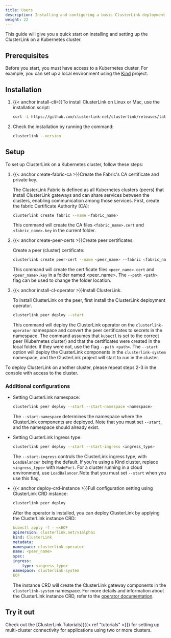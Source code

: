 ```yaml
---
title: Users
description: Installing and configuring a basic ClusterLink deployment
weight: 22
---
```


This guide will give you a quick start on installing and setting up the ClusterLink on a Kubernetes cluster.

## Prerequisites

Before you start, you must have access to a Kubernetes cluster. For example, you can set up a local environment using the [Kind](https://kind.sigs.k8s.io/) project.

## Installation

1. {{< anchor install-cli>}}To install ClusterLink on Linux or Mac, use the installation script:

    ```sh
    curl -L https://github.com/clusterlink-net/clusterlink/releases/latest/download/clusterlink.sh | sh -
    ```

1. Check the installation by running the command:

    ```sh
    clusterlink --version
    ```

## Setup

To set up ClusterLink on a Kubernetes cluster, follow these steps:

1. {{< anchor create-fabric-ca >}}Create the Fabric's CA certificate and private key.

    The ClusterLink Fabric is defined as all Kubernetes clusters (peers) that install ClusterLink gateways and can share services between the clusters, enabling communication among those services.
    First, create the fabric Certificate Authority (CA):

    ```sh
    clusterlink create fabric --name <fabric_name>
    ```

    This command will create the CA files `<fabric_name>.cert` and `<fabric_name>.key` in the current folder.

1. {{< anchor create-peer-certs >}}Create peer certificates.

    Create a peer (cluster) certificate:

    ```sh
    clusterlink create peer-cert --name <peer_name> --fabric <fabric_name>
    ```

    This command will create the certificate files `<peer_name>.cert` and `<peer_name>.key` in a folder named <peer_name>. The `--path <path>` flag can be used to change the folder location.

1. {{< anchor install-cl-operator >}}Install ClusterLink.

    To install ClusterLink on the peer, first install the ClusterLink deployment operator.

    ```sh
    clusterlink peer deploy --start
    ```

    This command will deploy the ClusterLink operator on the `clusterlink-operator` namespace and convert the peer certificates to secrets in the namespace.
    The command assumes that `kubectl` is set to the correct peer (Kubernetes cluster) and that the certificates were created in the local folder. If they were not, use the flag `--path <path>`.
    The `--start` option will deploy the ClusterLink components in the `clusterlink-system` namespace, and the ClusterLink project will start to run in the cluster.

To deploy ClusterLink on another cluster, please repeat steps 2-3 in the console with access to the cluster.

### Additional configurations

* Setting ClusterLink namespace:

    ```sh
    clusterlink peer deploy --start --start-namespace <namespace>
    ```

    The `--start-namespace` determines the namespace where the ClusterLink components are deployed. Note that you must set `--start`, and the namespace should already exist.

* Setting ClusterLink Ingress type:

    ```sh
    clusterlink peer deploy --start --start-ingress <ingress_type>
    ```

    The `--start-ingress` controls the ClusterLink ingress type, with `LoadBalancer` being the default. If you're using a Kind cluster, replace `<ingress_type>` with `NodePort`. For a cluster running in a cloud environment, use `LoadBalancer`.Note that you must set `--start` when you use this flag.

* {{< anchor deploy-crd-instance >}}Full configuration setting using ClusterLink CRD instance:

    ```sh
    clusterlink peer deploy
    ```

    After the operator is installed, you can deploy ClusterLink by applying the ClusterLink instance CRD:

    ```yaml
    kubectl apply -f - <<EOF
    apiVersion: clusterlink.net/v1alpha1
    kind: ClusterLink
    metadata:
    namespace: clusterlink-operator
    name: <peer_name>
    spec:
    ingress:
        type: <ingress_type>
    namespace: clusterlink-system
    EOF
    ```

    The instance CRD will create the ClusterLink gateway components in the `clusterlink-system` namespace.
    For more details and information about the ClusterLink instance CRD, refer to the [operator documentation](https://github.com/clusterlink-net/clusterlink/blob/main/design-proposals/project-deployment.md#clusterlink-crd).

## Try it out

Check out the [ClusterLink Tutorials]({{< ref "tutorials" >}}) for setting up
 multi-cluster connectivity for applications using two or more clusters.
